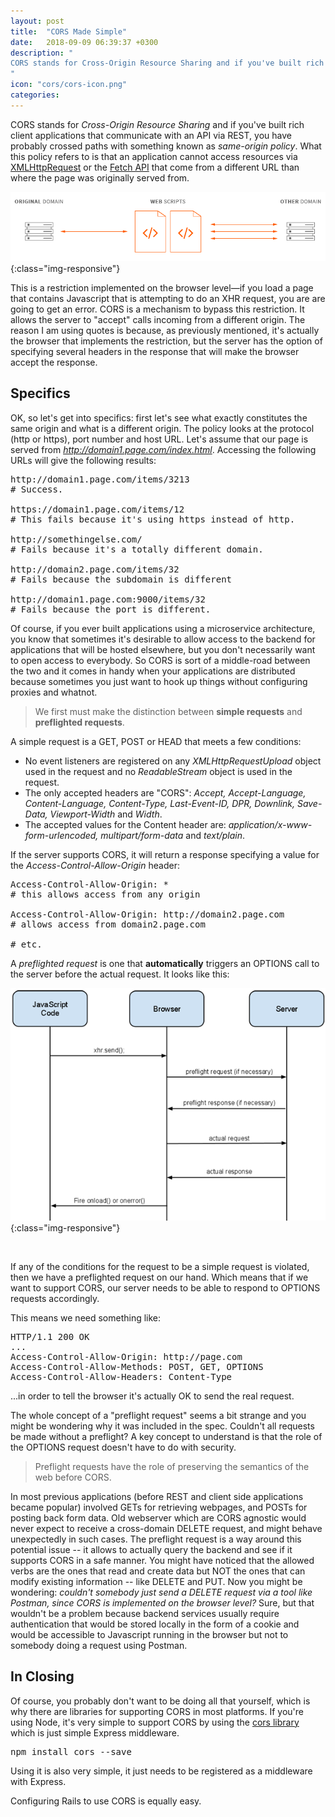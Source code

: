 ```yaml
---
layout: post
title:  "CORS Made Simple"
date:   2018-09-09 06:39:37 +0300
description: "
CORS stands for Cross-Origin Resource Sharing and if you've built rich client applications that communicate with an API via REST, you have probably crossed paths with something known as <i>same-origin policy</i>. What this policy refers to is that an application cannot access resources via XMLHttpRequest that come from a different URL than where the page was originally served from. This is a restriction implemented on the browser level—if you load a page that contains Javascript that is attempting to do an XHR request, you are are going to get an error...
"
icon: "cors/cors-icon.png"
categories:
---
```

CORS stands for *Cross-Origin Resource Sharing* and if you've built rich client applications that communicate with an API via REST, you have probably crossed paths with something known as *same-origin policy*. What this policy refers to is that an application cannot access resources via [XMLHttpRequest](https://www.w3schools.com/xml/xml_http.asp) or the [Fetch API](https://developers.google.com/web/updates/2015/03/introduction-to-fetch) that come from a different URL than where the page was originally served from.

![cors](/images/cors/cors.png){:class="img-responsive"}

This is a restriction implemented on the browser level—if you load a page that contains Javascript that is attempting to do an XHR request, you are are going to get an error. CORS is a mechanism to bypass this restriction. It allows the server to "accept" calls incoming from a different origin. The reason I am using quotes is because, as previously mentioned, it's actually the browser that implements the restriction, but the server has the option of specifying several headers in the response that will make the browser accept the response.

## Specifics
OK, so let's get into specifics: first let's see what exactly constitutes the same origin and what is a different origin. The policy looks at the protocol (http or https), port number and host URL. Let's assume that our page is served from *http://domain1.page.com/index.html*. Accessing the following URLs will give the following results:

<pre>
http://domain1.page.com/items/3213
# Success.

https://domain1.page.com/items/12
# This fails because it's using https instead of http.

http://somethingelse.com/
# Fails because it's a totally different domain.

http://domain2.page.com/items/32
# Fails because the subdomain is different

http://domain1.page.com:9000/items/32
# Fails because the port is different.
</pre>

Of course, if you ever built applications using a microservice architecture, you know that sometimes it's desirable to allow access to the backend for applications that will be hosted elsewhere, but you don't necessarily want to open access to everybody. So CORS is sort of a middle-road between the two and it comes in handy when your applications are distributed because sometimes you just want to hook up things without configuring proxies and whatnot.

<blockquote>
We first must make the distinction between <b>simple requests</b> and <b>preflighted requests</b>.
</blockquote>

A simple request is a GET, POST or HEAD that meets a few conditions:

* No event listeners are registered on any *XMLHttpRequestUpload* object used in the request and no *ReadableStream* object is used in the request.
* The only accepted headers are "CORS": *Accept, Accept-Language, Content-Language, Content-Type, Last-Event-ID, DPR, Downlink, Save-Data, Viewport-Width* and *Width*.
* The accepted values for the Content header are: *application/x-www-form-urlencoded, multipart/form-data* and *text/plain*.

If the server supports CORS, it will return a response specifying a value for the *Access-Control-Allow-Origin* header:

<pre>
Access-Control-Allow-Origin: *
# this allows access from any origin

Access-Control-Allow-Origin: http://domain2.page.com
# allows access from domain2.page.com

# etc.
</pre>

A *preflighted request* is one that **automatically** triggers an OPTIONS call to the server before the actual request. It looks like this:

![image-title-here](/images/cors/cors_flow.png){:class="img-responsive"}

<br />

If any of the conditions for the request to be a simple request is violated, then we have a preflighted request on our hand. Which means that if we want to support CORS, our server needs to be able to respond to OPTIONS requests accordingly.

This means we need something like:

<pre>
HTTP/1.1 200 OK
...
Access-Control-Allow-Origin: http://page.com
Access-Control-Allow-Methods: POST, GET, OPTIONS
Access-Control-Allow-Headers: Content-Type
</pre>

...in order to tell the browser it's actually OK to send the real request.

The whole concept of a "preflight request" seems a bit strange and you might be wondering why it was included in the spec. Couldn't all requests be made without a preflight? A key concept to understand is that the role of the OPTIONS request doesn't have to do with security.

<blockquote>
Preflight requests have the role of preserving the semantics of the web before CORS.
</blockquote>

In most previous applications (before REST and client side applications became popular) involved GETs for retrieving webpages, and POSTs for posting back form data. Old webserver which are CORS agnostic would never expect to receive a cross-domain DELETE request, and might behave unexpectedly in such cases. The preflight request is a way around this potential issue -- it allows to actually query the backend and see if it supports CORS in a safe manner. You might have noticed that the allowed verbs are the ones that read and create data but NOT the ones that can modify existing information -- like DELETE and PUT. Now you might be wondering: *couldn't somebody just send a DELETE request via a tool like Postman, since CORS is implemented on the browser level?* Sure, but that wouldn't be a problem because backend services usually require authentication that would be stored locally in the form of a cookie and would be accessible to Javascript running in the browser but not to somebody doing a request using Postman.

## In Closing
Of course, you probably don't want to be doing all that yourself, which is why there are libraries for supporting CORS in most platforms. If you're using Node, it's very simple to support CORS by using the [cors library](https://www.npmjs.com/package/cors) which is just simple Express middleware.

<pre>
npm install cors --save
</pre>

Using it is also very simple, it just needs to be registered as a middleware with Express.

<script src="https://gist.github.com/toaderflorin/de8610422124cce393883120e77e150b.js"></script>

Configuring Rails to use CORS is equally easy.
